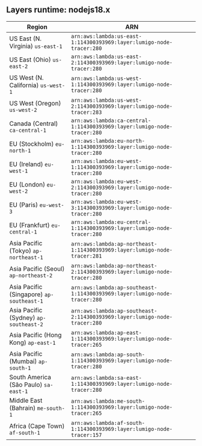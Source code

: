 Layers runtime: nodejs18.x
----
| Region | ARN |
| --- | --- |
|US East (N. Virginia)  `us-east-1`|`arn:aws:lambda:us-east-1:114300393969:layer:lumigo-node-tracer:280`|
|US East (Ohio)  `us-east-2`|`arn:aws:lambda:us-east-2:114300393969:layer:lumigo-node-tracer:280`|
|US West (N. California)  `us-west-1`|`arn:aws:lambda:us-west-1:114300393969:layer:lumigo-node-tracer:280`|
|US West (Oregon)  `us-west-2`|`arn:aws:lambda:us-west-2:114300393969:layer:lumigo-node-tracer:283`|
|Canada (Central)  `ca-central-1`|`arn:aws:lambda:ca-central-1:114300393969:layer:lumigo-node-tracer:280`|
|EU (Stockholm)  `eu-north-1`|`arn:aws:lambda:eu-north-1:114300393969:layer:lumigo-node-tracer:280`|
|EU (Ireland)  `eu-west-1`|`arn:aws:lambda:eu-west-1:114300393969:layer:lumigo-node-tracer:280`|
|EU (London)  `eu-west-2`|`arn:aws:lambda:eu-west-2:114300393969:layer:lumigo-node-tracer:280`|
|EU (Paris)  `eu-west-3`|`arn:aws:lambda:eu-west-3:114300393969:layer:lumigo-node-tracer:280`|
|EU (Frankfurt)  `eu-central-1`|`arn:aws:lambda:eu-central-1:114300393969:layer:lumigo-node-tracer:280`|
|Asia Pacific (Tokyo)  `ap-northeast-1`|`arn:aws:lambda:ap-northeast-1:114300393969:layer:lumigo-node-tracer:281`|
|Asia Pacific (Seoul)  `ap-northeast-2`|`arn:aws:lambda:ap-northeast-2:114300393969:layer:lumigo-node-tracer:280`|
|Asia Pacific (Singapore)  `ap-southeast-1`|`arn:aws:lambda:ap-southeast-1:114300393969:layer:lumigo-node-tracer:280`|
|Asia Pacific (Sydney)  `ap-southeast-2`|`arn:aws:lambda:ap-southeast-2:114300393969:layer:lumigo-node-tracer:280`|
|Asia Pacific (Hong Kong)  `ap-east-1`|`arn:aws:lambda:ap-east-1:114300393969:layer:lumigo-node-tracer:265`|
|Asia Pacific (Mumbai)  `ap-south-1`|`arn:aws:lambda:ap-south-1:114300393969:layer:lumigo-node-tracer:280`|
|South America (São Paulo)  `sa-east-1`|`arn:aws:lambda:sa-east-1:114300393969:layer:lumigo-node-tracer:280`|
|Middle East (Bahrain)  `me-south-1`|`arn:aws:lambda:me-south-1:114300393969:layer:lumigo-node-tracer:265`|
|Africa (Cape Town)  `af-south-1`|`arn:aws:lambda:af-south-1:114300393969:layer:lumigo-node-tracer:157`|
